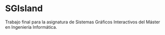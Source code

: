 # SGIsland
Trabajo final para la asignatura de Sistemas Gráficos Interactivos del Máster en Ingeniería Informática.
